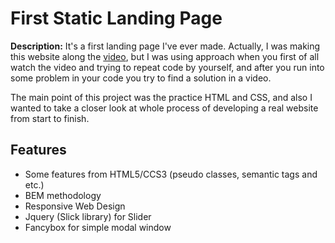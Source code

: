 # First Static Landing Page

**Description:** It's a first landing page I've ever made. Actually, I was making this website along the [video](https://www.youtube.com/watch?v=Q2zxQNQGcU8&ab_channel=%D0%9E%D1%820%D0%B4%D0%BE1), but I was using approach when you first of all watch the video and trying to repeat code by yourself, and after you run into some problem in your code you try to find a solution in a video.

The main point of this project was the practice HTML and CSS, and also I wanted to take a closer look at whole process of developing a real website from start to finish.

## Features ##

+ Some features from HTML5/CCS3 (pseudo classes, semantic tags and etc.) 
+ BEM methodology 
+ Responsive Web Design
+ Jquery (Slick library) for Slider
+ Fancybox for simple modal window
